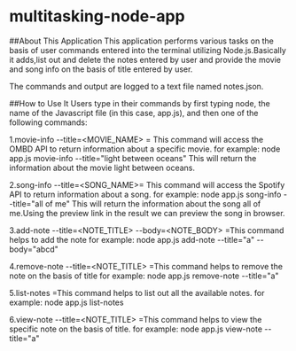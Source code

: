 # multitasking-node-app
##About This Application
This application performs various tasks on the basis of user commands entered into the terminal utilizing Node.js.Basically it adds,list out and delete the notes entered by user and provide the movie and song info on the basis of title entered by user.

The commands and output are logged to a text file named notes.json.

##How to Use It
Users type in their commands by first typing node, the name of the Javascript file (in this case, app.js), and then one of the following commands:

1.movie-info --title=<MOVIE_NAME> =  This command will access the OMBD API to return       information about a specific movie.
for example: node app.js movie-info --title="light between oceans"
This will return the information about the movie light between oceans.

2.song-info --title=<SONG_NAME>= This command will access the Spotify API to return information about a song. 
for example: node app.js song-info --title="all of me"
This will return the information about the song all of me.Using the preview link in the result we can preview the song in browser.

3.add-note --title=<NOTE_TITLE> --body=<NOTE_BODY> =This command helps to add the note
for example: node app.js add-note --title="a" --body="abcd"

4.remove-note --title=<NOTE_TITLE>  =This command helps to remove the note on the basis of title
for example: node app.js remove-note --title="a"

5.list-notes  =This command helps to list out all the available notes.
for example: node app.js list-notes 

6.view-note --title=<NOTE_TITLE>  =This command helps to view the specific note on the basis of title.
for example: node app.js view-note --title="a"


